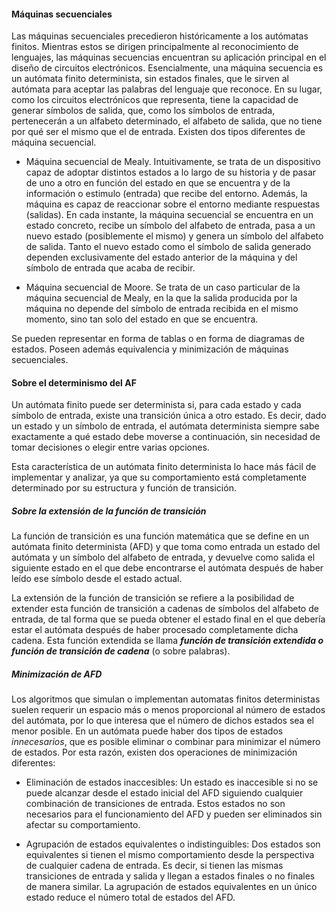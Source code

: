 #### Máquinas secuenciales
Las máquinas secuenciales precedieron históricamente a los autómatas finitos. Mientras estos se dirigen principalmente al reconocimiento de lenguajes, las máquinas secuencias encuentran su aplicación principal en el diseño de circuitos electrónicos. Esencialmente, una máquina secuencia es un autómata finito determinista, sin estados finales, que le sirven al autómata para aceptar las palabras del lenguaje que reconoce. En su lugar, como los circuitos electrónicos que representa, tiene la capacidad de generar símbolos de salida, que, como los símbolos de entrada, pertenecerán a un alfabeto determinado, el alfabeto de salida, que no tiene por qué ser el mismo que el de entrada.
Existen dos tipos diferentes de máquina secuencial.
- Máquina secuencial de Mealy. Intuitivamente, se trata de un dispositivo capaz de adoptar distintos estados a lo largo de su historia y de pasar de uno a otro en función del estado en que se encuentra y de la información o estimulo (entrada) que recibe del entorno. Además, la máquina es capaz de reaccionar sobre el entorno mediante respuestas (salidas). En cada instante, la máquina secuencial se encuentra en un estado concreto, recibe un símbolo del alfabeto de entrada, pasa a un nuevo estado (posiblemente el mismo) y genera un símbolo del alfabeto de salida. Tanto el nuevo estado como el símbolo de salida generado dependen exclusivamente del estado anterior de la máquina y del símbolo de entrada que acaba de recibir.

- Máquina secuencial de Moore. Se trata de un caso particular de la máquina secuencial de Mealy, en la que la salida producida por la máquina no depende del símbolo de entrada recibida en el mismo momento, sino tan solo del estado en que se encuentra.

Se pueden representar en forma de tablas o en forma de diagramas de estados. Poseen además equivalencia y minimización de máquinas secuenciales.

#### Sobre el determinismo del AF
Un autómata finito puede ser determinista si, para cada estado y cada símbolo de entrada, existe una transición única a otro estado. Es decir, dado un estado y un símbolo de entrada, el autómata determinista siempre sabe exactamente a qué estado debe moverse a continuación, sin necesidad de tomar decisiones o elegir entre varias opciones.

Esta característica de un autómata finito determinista lo hace más fácil de implementar y analizar, ya que su comportamiento está completamente determinado por su estructura y función de transición.

##### Sobre la extensión de la función de transición
La función de transición es una función matemática que se define en un autómata finito determinista (AFD) y que toma como entrada un estado del autómata y un símbolo del alfabeto de entrada, y devuelve como salida el siguiente estado en el que debe encontrarse el autómata después de haber leído ese símbolo desde el estado actual.

La extensión de la función de transición se refiere a la posibilidad de extender esta función de transición a cadenas de símbolos del alfabeto de entrada, de tal forma que se pueda obtener el estado final en el que debería estar el autómata después de haber procesado completamente dicha cadena. Esta función extendida se llama ***función de transición extendida o función de transición de cadena*** (o sobre palabras).

##### Minimización de AFD
Los algoritmos que simulan o implementan automatas finitos deterministas suelen requerir un espacio más o menos proporcional al número de estados del autómata, por lo que interesa que el número de dichos estados sea el menor posible. En un autómata puede haber dos tipos de estados *innecesarios*, que es posible eliminar o combinar para minimizar el número de estados. Por esta razón, existen dos operaciones de minimización diferentes:

- Eliminación de estados inaccesibles: Un estado es inaccesible si no se puede alcanzar desde el estado inicial del AFD siguiendo cualquier combinación de transiciones de entrada. Estos estados no son necesarios para el funcionamiento del AFD y pueden ser eliminados sin afectar su comportamiento.

- Agrupación de estados equivalentes o indistinguibles: Dos estados son equivalentes si tienen el mismo comportamiento desde la perspectiva de cualquier cadena de entrada. Es decir, si tienen las mismas transiciones de entrada y salida y llegan a estados finales o no finales de manera similar. La agrupación de estados equivalentes en un único estado reduce el número total de estados del AFD.